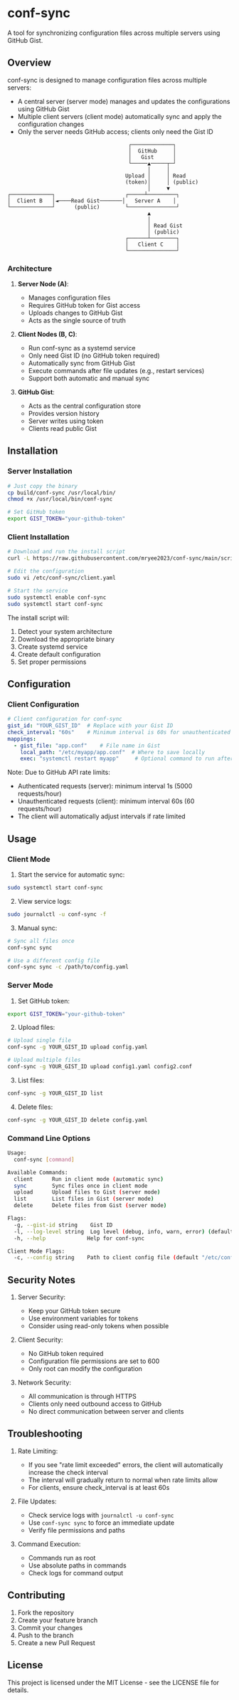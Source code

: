 # conf-sync

A tool for synchronizing configuration files across multiple servers using GitHub Gist.

## Overview

conf-sync is designed to manage configuration files across multiple servers:
- A central server (server mode) manages and updates the configurations using GitHub Gist
- Multiple client servers (client mode) automatically sync and apply the configuration changes
- Only the server needs GitHub access; clients only need the Gist ID

```
                                      ┌─────────────┐
                                      │  GitHub     │
                                      │   Gist      │
                                      └─────▲─────┬─┘
                                            │     │
                                     Upload │     │ Read
                                     (token)│     │ (public)
                                            │     ▼
┌─────────────┐                      ┌─────┴─────────┐
│  Client B   │◄────Read Gist───────│   Server A    │
└─────────────┘      (public)        └───────────────┘
                                            ▲
                                            │
                                            │ Read Gist
                                            │ (public)
                                     ┌──────┴────────┐
                                     │   Client C    │
                                     └───────────────┘
```

### Architecture

1. **Server Node (A)**:
   - Manages configuration files
   - Requires GitHub token for Gist access
   - Uploads changes to GitHub Gist
   - Acts as the single source of truth

2. **Client Nodes (B, C)**:
   - Run conf-sync as a systemd service
   - Only need Gist ID (no GitHub token required)
   - Automatically sync from GitHub Gist
   - Execute commands after file updates (e.g., restart services)
   - Support both automatic and manual sync

3. **GitHub Gist**:
   - Acts as the central configuration store
   - Provides version history
   - Server writes using token
   - Clients read public Gist

## Installation

### Server Installation
```bash
# Just copy the binary
cp build/conf-sync /usr/local/bin/
chmod +x /usr/local/bin/conf-sync

# Set GitHub token
export GIST_TOKEN="your-github-token"
```

### Client Installation
```bash
# Download and run the install script
curl -L https://raw.githubusercontent.com/mryee2023/conf-sync/main/scripts/install.sh | sudo bash

# Edit the configuration
sudo vi /etc/conf-sync/client.yaml

# Start the service
sudo systemctl enable conf-sync
sudo systemctl start conf-sync
```

The install script will:
1. Detect your system architecture
2. Download the appropriate binary
3. Create systemd service
4. Create default configuration
5. Set proper permissions

## Configuration

### Client Configuration
```yaml
# Client configuration for conf-sync
gist_id: "YOUR_GIST_ID"  # Replace with your Gist ID
check_interval: "60s"    # Minimum interval is 60s for unauthenticated requests
mappings:
  - gist_file: "app.conf"    # File name in Gist
    local_path: "/etc/myapp/app.conf"  # Where to save locally
    exec: "systemctl restart myapp"     # Optional command to run after update
```

Note: Due to GitHub API rate limits:
- Authenticated requests (server): minimum interval 1s (5000 requests/hour)
- Unauthenticated requests (client): minimum interval 60s (60 requests/hour)
- The client will automatically adjust intervals if rate limited

## Usage

### Client Mode

1. Start the service for automatic sync:
```bash
sudo systemctl start conf-sync
```

2. View service logs:
```bash
sudo journalctl -u conf-sync -f
```

3. Manual sync:
```bash
# Sync all files once
conf-sync sync

# Use a different config file
conf-sync sync -c /path/to/config.yaml
```

### Server Mode

1. Set GitHub token:
```bash
export GIST_TOKEN="your-github-token"
```

2. Upload files:
```bash
# Upload single file
conf-sync -g YOUR_GIST_ID upload config.yaml

# Upload multiple files
conf-sync -g YOUR_GIST_ID upload config1.yaml config2.conf
```

3. List files:
```bash
conf-sync -g YOUR_GIST_ID list
```

4. Delete files:
```bash
conf-sync -g YOUR_GIST_ID delete config.yaml
```

### Command Line Options

```bash
Usage:
  conf-sync [command]

Available Commands:
  client      Run in client mode (automatic sync)
  sync        Sync files once in client mode
  upload      Upload files to Gist (server mode)
  list        List files in Gist (server mode)
  delete      Delete files from Gist (server mode)

Flags:
  -g, --gist-id string    Gist ID
  -l, --log-level string  Log level (debug, info, warn, error) (default "info")
  -h, --help             Help for conf-sync

Client Mode Flags:
  -c, --config string    Path to client config file (default "/etc/conf-sync/client.yaml")
```

## Security Notes

1. Server Security:
   - Keep your GitHub token secure
   - Use environment variables for tokens
   - Consider using read-only tokens when possible

2. Client Security:
   - No GitHub token required
   - Configuration file permissions are set to 600
   - Only root can modify the configuration

3. Network Security:
   - All communication is through HTTPS
   - Clients only need outbound access to GitHub
   - No direct communication between server and clients

## Troubleshooting

1. Rate Limiting:
   - If you see "rate limit exceeded" errors, the client will automatically increase the check interval
   - The interval will gradually return to normal when rate limits allow
   - For clients, ensure check_interval is at least 60s

2. File Updates:
   - Check service logs with `journalctl -u conf-sync`
   - Use `conf-sync sync` to force an immediate update
   - Verify file permissions and paths

3. Command Execution:
   - Commands run as root
   - Use absolute paths in commands
   - Check logs for command output

## Contributing

1. Fork the repository
2. Create your feature branch
3. Commit your changes
4. Push to the branch
5. Create a new Pull Request

## License

This project is licensed under the MIT License - see the LICENSE file for details.
